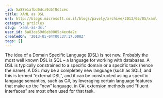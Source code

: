```yaml
---
_id: 5a88e1afbd6dca0d5f0d2cec
title: XAML as DSL
url: http://blogs.microsoft.co.il/blogs/pavely/archive/2013/05/05/xaml-as-dsl.aspx
category: articles
slug: 'xaml-as-dsl'
user_id: 5a83ce59d6eb0005c4ecda2c
createdOn: '2013-05-04T00:37:17.000Z'
tags: []
---
```


<div>
<div>The idea of a Domain Specific Language (DSL) is not new. Probably the most well known DSL is SQL – a language for working with databases. A DSL is typically constrained to a specific domain or a specific task (hence the name). A DSL may be a completely new language (such as SQL), and this is termed “external DSL”, and it can be constructed using a specific language semantics, such as C#, by leveraging certain language features that make up the “new” language. in C#, extension methods and “fluent interfaces” are most often used for that task.</div>
</div>
